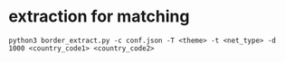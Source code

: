 # extraction for matching
```
python3 border_extract.py -c conf.json -T <theme> -t <net_type> -d 1000 <country_code1> <country_code2>
```